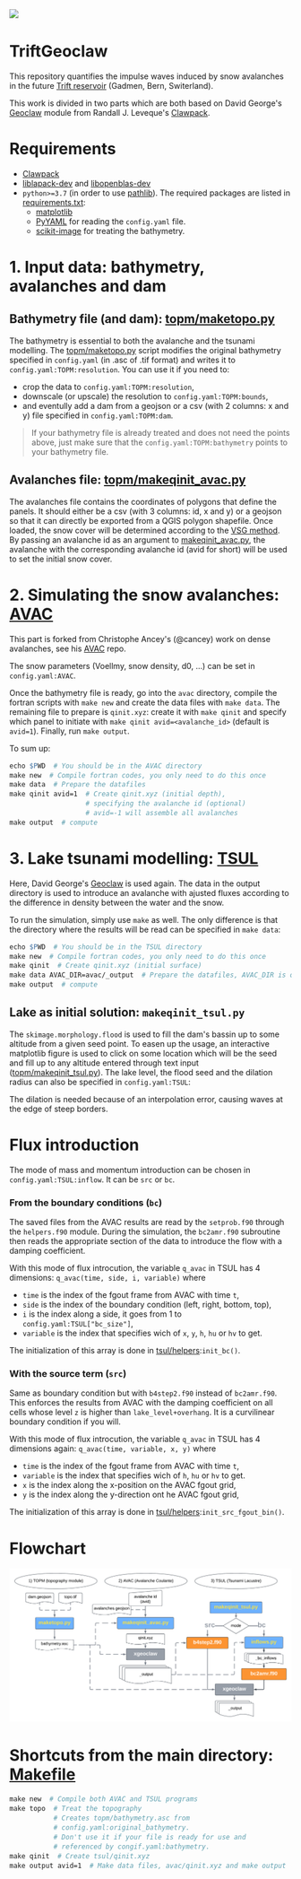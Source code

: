 <img src="drawing.png"/>

# TriftGeoclaw
This repository quantifies the impulse waves induced by snow avalanches in the future [Trift reservoir](https://www.researchgate.net/publication/313646761_L'amenagement_hydroelectrique_de_Trift) (Gadmen, Bern, Switerland).

This work is divided in two parts which are both based on David George's [Geoclaw](https://www.clawpack.org/geoclaw) module from Randall J. Leveque's [Clawpack](https://www.clawpack.org/).

# Requirements
- [Clawpack](https://www.clawpack.org/installing_pip.html#install-quick-all)
- [liblapack-dev](https://www.netlib.org/lapack/) and [libopenblas-dev](http://www.openmathlib.org/OpenBLAS/)
- `python>=3.7` (in order to use [pathlib](https://docs.python.org/3/library/pathlib.html)). The required packages are listed in [requirements.txt](requirements.txt):
    - [matplotlib](https://pypi.org/project/matplotlib/)
    - [PyYAML](https://pypi.org/project/PyYAML/) for reading the `config.yaml` file.
    - [scikit-image](https://pypi.org/project/scikit-image/) for treating the bathymetry.

# 1. Input data: bathymetry, avalanches and dam

## Bathymetry file (and dam): [topm/maketopo.py](topm/maketopo.py)
The bathymetry is essential to both the avalanche and the tsunami modelling. The [topm/maketopo.py](topm/maketopo.py) script modifies the original bathymetry specified in `config.yaml` (in .asc of .tif format) and writes it to `config.yaml:TOPM:resolution`. You can use it if you need to:
- crop the data to `config.yaml:TOPM:resolution`,
- downscale (or upscale) the resolution to `config.yaml:TOPM:bounds`,
- and eventully add a dam from a geojson or a csv (with 2 columns: x and y) file specified in `config.yaml:TOPM:dam`.

> If your bathymetry file is already treated and does not need the points above, just make sure that the `config.yaml:TOPM:bathymetry` points to your bathymetry file.

## Avalanches file: [topm/makeqinit_avac.py](topm/makeqinit_avac.py)

The avalanches file contains the coordinates of polygons that define the panels. It should either be a csv (with 3 columns: id, x and y) or a geojson so that it can directly be exported from a QGIS polygon shapefile. Once loaded, the snow cover will be determined according to the [VSG method](http://www.toraval.ch/articles/trad2.pdf). By passing an avalanche id as an argument to [makeqinit_avac.py](topm/makeqinit_avac.py), the avalanche with the corresponding avalanche id (avid for short) will be used to set the initial snow cover.

<!--
> ### Example of geojson file fron a polygons shapefile in QGIS
> ```json
> {
> "features": [
> { "properties": { "id": 1 }, "geometry": {
>     "type": "MultiPolygon", "coordinates": [ [ [
>         /// longitude, latitude
>         [ 2667324.50905901286751, 1170874.322037271922454 ],
>         [ 2667353.040285009425133, 1170896.59031122061424 ],
>         ...
>         [ 2667311.287271355744451, 1170840.919626349117607 ],
>         [ 2667324.50905901286751, 1170874.322037271922454 ] ] ] ] }
> },
> ...,
> { "properties": { "id": 4 }, "geometry": {
>     "type": "MultiPolygon", "coordinates": [ [ [
>         [ 2668405.216229078359902, 1170305.089284461690113 ],
>         [ 2668405.912112639285624, 1170238.284462615847588 ],
>         ...
>         [ 2668483.155187898315489, 1170355.888784406706691 ],
>         [ 2668405.216229078359902, 1170305.089284461690113 ] ] ] ] } }
> ]
> }
> ```
-->

# 2. Simulating the snow avalanches: [AVAC](https://github.com/giboul/TriftGeoclaw/blob/main/AVAC/README.md)

This part is forked from Christophe Ancey's (@cancey) work on dense avalanches, see his [AVAC](https://github.com/cancey/avac.git) repo.

The snow parameters (Voellmy, snow density, d0, ...) can be set in  `config.yaml:AVAC`.

Once the bathymetry file is ready, go into the `avac` directory, compile the fortran scripts with `make new` and create the data files with `make data`. The remaining file to prepare is `qinit.xyz`: create it with `make qinit` and specify which panel to initiate with `make qinit avid=<avalanche_id>` (default is `avid=1`). Finally, run `make output`.

To sum up:
```Makefile
echo $PWD  # You should be in the AVAC directory
make new  # Compile fortran codes, you only need to do this once
make data  # Prepare the datafiles
make qinit avid=1  # Create qinit.xyz (initial depth),
                   # specifying the avalanche id (optional)
                   # avid=-1 will assemble all avalanches
make output  # compute
```

# 3. Lake tsunami modelling: [TSUL](https://github.com/giboul/TriftGeoclaw/blob/main/TSUL/README.md)

Here, David George's [Geoclaw](https://www.clawpack.org/geoclaw) is used again. The data in the output directory is used to introduce an avalanche with ajusted fluxes according to the difference in density between the water and the snow.

To run the simulation, simply use `make` as well. The only difference is that the directory where the results will be read can be specified in `make data`:
```Makefile
echo $PWD  # You should be in the TSUL directory
make new  # Compile fortran codes, you only need to do this once
make qinit  # Create qinit.xyz (initial surface)
make data AVAC_DIR=avac/_output  # Prepare the datafiles, AVAC_DIR is optional
make output  # compute
```

## Lake as initial solution: `makeqinit_tsul.py`

The `skimage.morphology.flood` is used to fill the dam's bassin up to some altitude from a given seed point. To easen up the usage, an interactive matplotlib figure is used to click on some location which will be the seed and fill up to any altitude entered through text input ([topm/makeqinit_tsul.py](topm/makeqinit_tsul.py)). The lake level, the flood seed and the dilation radius can also be specified in `config.yaml:TSUL`:

The dilation is needed because of an interpolation error, causing waves at the edge of steep borders.
<!-- For an illustration, see the [DamErrorExample](https://github.com/giboul/TriftGeoClaw/blob/main/DamErrorExample/README.md).-->

# Flux introduction

The mode of mass and momentum introduction can be chosen in `config.yaml:TSUL:inflow`. It can be `src` or `bc`.

### From the boundary conditions (`bc`)

The saved files from the AVAC results are read by the `setprob.f90` through the `helpers.f90` module. During the simulation, the `bc2amr.f90` subroutine then reads the appropriate section of the data to introduce the flow with a damping coefficient.

With this mode of flux introcution, the variable `q_avac` in TSUL has 4 dimensions: `q_avac(time, side, i, variable)` where
- `time` is the index of the fgout frame from AVAC with time `t`,
- `side` is the index of the boundary condition (left, right, bottom, top),
- `i` is the index along a side, it goes from 1 to `config.yaml:TSUL["bc_size"]`,
- `variable` is the index that specifies wich of `x`, `y`, `h`, `hu` or `hv` to get.

The initialization of this array is done in [tsul/helpers](tsul/helpers):`init_bc()`.
<!-- <img src="tsul/movie_bc.gif"/> -->

### With the source term (`src`)

Same as boundary condition but with `b4step2.f90` instead of `bc2amr.f90`. This enforces the results from AVAC with the damping coefficient on all cells whose level `z` is higher than `lake_level+overhang`. It is a curvilinear boundary condition if you will.

With this mode of flux introcution, the variable `q_avac` in TSUL has 4 dimensions again: `q_avac(time, variable, x, y)` where
- `time` is the index of the fgout frame from AVAC with time `t`,
- `variable` is the index that specifies wich of `h`, `hu` or `hv` to get.
- `x` is the index along the x-position on the AVAC fgout grid,
- `y` is the index along the y-direction ont he AVAC fgout grid,

The initialization of this array is done in [tsul/helpers](tsul/helpers):`init_src_fgout_bin()`.
<!-- img src="tsul/movie_src.gif"/> -->

# Flowchart
<img src=flowchart.png>

# Shortcuts from the main directory: [Makefile](Makefile)
```Makefile
make new  # Compile both AVAC and TSUL programs
make topo  # Treat the topography
           # Creates topm/bathymetry.asc from
           # config.yaml:original_bathymetry.
           # Don't use it if your file is ready for use and
           # referenced by congif.yaml:bathymetry.
make qinit  # Create tsul/qinit.xyz
make output avid=1  # Make data files, avac/qinit.xyz and make output
```

<!--
## Reading the dam overflows

For a given output, the fluxes at the dam can be read using `clawpack.visclaw.gridtools.grid_output_2d` again. See [tsul/flows.py](https://github.com/giboul/TriftGeoClaw/blob/main/TSUL/flows.py).

<img src="tsul/cutmovie.gif"/>

The profile of the wave can also be observed along le lake. Below is a profile of the lake from South to North when all avalanches are run.

<img src="tsul/stairs.gif"/>
-->
